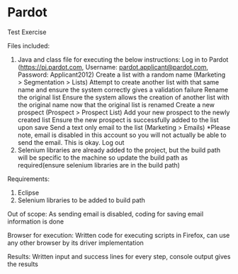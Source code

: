 # Pardot
Test Exercise

Files included:
1. Java and class file for executing the below instructions:
Log in to Pardot (https://pi.pardot.com, Username: pardot.applicant@pardot.com, Password: Applicant2012)
Create a list with a random name (Marketing > Segmentation > Lists)
Attempt to create another list with that same name and ensure the system correctly gives a validation failure
Rename the original list
Ensure the system allows the creation of another list with the original name now that the original list is renamed
Create a new prospect (Prospect > Prospect List)
Add your new prospect to the newly created list
Ensure the new prospect is successfully added to the list upon save
Send a text only email to the list (Marketing > Emails)  *Please note, email is disabled in this account so you will not actually be able to send the email.  This is okay.
Log out
2. Selenium libraries are already added to the project, but the build path will be specific to the machine so update the build path as required(ensure selenium libraries are in the build path)

Requirements:
1. Eclipse
2. Selenium libraries to be added to build path

Out of scope:
As sending email is disabled, coding for saving email information is done

Browser for execution:
Written code for executing scripts in Firefox, can use any other browser by its driver implementation

Results:
Written input and success lines for every step, console output gives the results
